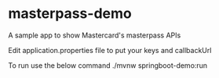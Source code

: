 # masterpass-demo
A sample app to show Mastercard's masterpass APIs

Edit application.properties file to put your keys and callbackUrl

To run use the below command
./mvnw springboot-demo:run
